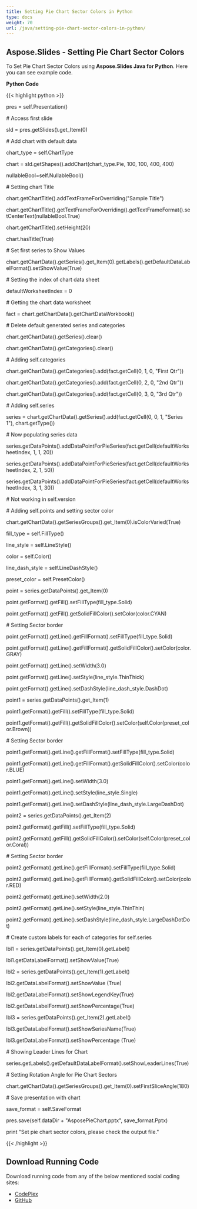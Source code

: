 ```yaml
---
title: Setting Pie Chart Sector Colors in Python
type: docs
weight: 70
url: /java/setting-pie-chart-sector-colors-in-python/
---
```


## **Aspose.Slides - Setting Pie Chart Sector Colors**
To Set Pie Chart Sector Colors using **Aspose.Slides Java for Python**. Here you can see example code.

**Python Code**

{{< highlight python >}}

 pres = self.Presentation()

\# Access first slide

sld = pres.getSlides().get_Item(0)

\# Add chart with default data

chart_type = self.ChartType

chart = sld.getShapes().addChart(chart_type.Pie, 100, 100, 400, 400)

nullableBool=self.NullableBool()

\# Setting chart Title

chart.getChartTitle().addTextFrameForOverriding("Sample Title")

chart.getChartTitle().getTextFrameForOverriding().getTextFrameFormat().setCenterText(nullableBool.True)

chart.getChartTitle().setHeight(20)

chart.hasTitle(True)

\# Set first series to Show Values

chart.getChartData().getSeries().get_Item(0).getLabels().getDefaultDataLabelFormat().setShowValue(True)

\# Setting the index of chart data sheet

defaultWorksheetIndex = 0

\# Getting the chart data worksheet

fact = chart.getChartData().getChartDataWorkbook()

\# Delete default generated series and categories

chart.getChartData().getSeries().clear()

chart.getChartData().getCategories().clear()

\# Adding self.categories

chart.getChartData().getCategories().add(fact.getCell(0, 1, 0, "First Qtr"))

chart.getChartData().getCategories().add(fact.getCell(0, 2, 0, "2nd Qtr"))

chart.getChartData().getCategories().add(fact.getCell(0, 3, 0, "3rd Qtr"))

\# Adding self.series

series = chart.getChartData().getSeries().add(fact.getCell(0, 0, 1, "Series 1"), chart.getType())

\# Now populating series data

series.getDataPoints().addDataPointForPieSeries(fact.getCell(defaultWorksheetIndex, 1, 1, 20))

series.getDataPoints().addDataPointForPieSeries(fact.getCell(defaultWorksheetIndex, 2, 1, 50))

series.getDataPoints().addDataPointForPieSeries(fact.getCell(defaultWorksheetIndex, 3, 1, 30))

\# Not working in self.version

\# Adding self.points and setting sector color

chart.getChartData().getSeriesGroups().get_Item(0).isColorVaried(True)

fill_type = self.FillType()

line_style = self.LineStyle()

color = self.Color()

line_dash_style = self.LineDashStyle()

preset_color = self.PresetColor()

point = series.getDataPoints().get_Item(0)

point.getFormat().getFill().setFillType(fill_type.Solid)

point.getFormat().getFill().getSolidFillColor().setColor(color.CYAN)

\# Setting Sector border

point.getFormat().getLine().getFillFormat().setFillType(fill_type.Solid)

point.getFormat().getLine().getFillFormat().getSolidFillColor().setColor(color.GRAY)

point.getFormat().getLine().setWidth(3.0)

point.getFormat().getLine().setStyle(line_style.ThinThick)

point.getFormat().getLine().setDashStyle(line_dash_style.DashDot)


point1 = series.getDataPoints().get_Item(1)

point1.getFormat().getFill().setFillType(fill_type.Solid)

point1.getFormat().getFill().getSolidFillColor().setColor(self.Color(preset_color.Brown))

\# Setting Sector border

point1.getFormat().getLine().getFillFormat().setFillType(fill_type.Solid)

point1.getFormat().getLine().getFillFormat().getSolidFillColor().setColor(color.BLUE)

point1.getFormat().getLine().setWidth(3.0)

point1.getFormat().getLine().setStyle(line_style.Single)

point1.getFormat().getLine().setDashStyle(line_dash_style.LargeDashDot)

point2 = series.getDataPoints().get_Item(2)

point2.getFormat().getFill().setFillType(fill_type.Solid)

point2.getFormat().getFill().getSolidFillColor().setColor(self.Color(preset_color.Coral))

\# Setting Sector border

point2.getFormat().getLine().getFillFormat().setFillType(fill_type.Solid)

point2.getFormat().getLine().getFillFormat().getSolidFillColor().setColor(color.RED)

point2.getFormat().getLine().setWidth(2.0)

point2.getFormat().getLine().setStyle(line_style.ThinThin)

point2.getFormat().getLine().setDashStyle(line_dash_style.LargeDashDotDot)

\# Create custom labels for each of categories for self.series

lbl1 = series.getDataPoints().get_Item(0).getLabel()

lbl1.getDataLabelFormat().setShowValue(True)

lbl2 = series.getDataPoints().get_Item(1).getLabel()

lbl2.getDataLabelFormat().setShowValue (True)

lbl2.getDataLabelFormat().setShowLegendKey(True)

lbl2.getDataLabelFormat().setShowPercentage(True)

lbl3 = series.getDataPoints().get_Item(2).getLabel()

lbl3.getDataLabelFormat().setShowSeriesName(True)

lbl3.getDataLabelFormat().setShowPercentage (True)

\# Showing Leader Lines for Chart

series.getLabels().getDefaultDataLabelFormat().setShowLeaderLines(True)

\# Setting Rotation Angle for Pie Chart Sectors

chart.getChartData().getSeriesGroups().get_Item(0).setFirstSliceAngle(180)

\# Save presentation with chart

save_format = self.SaveFormat

pres.save(self.dataDir + "AsposePieChart.pptx", save_format.Pptx)

print "Set pie chart sector colors, please check the output file."

{{< /highlight >}}
## **Download Running Code**
Download running code from any of the below mentioned social coding sites:

- [CodePlex](https://asposeslidesjavapython.codeplex.com/releases/view/620922)
- [GitHub](https://github.com/aspose-slides/Aspose.Slides-for-Java/releases/tag/Aspose.Slides_Java_for_Python-v1.0)
